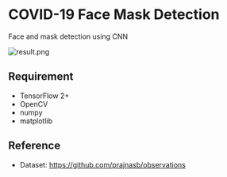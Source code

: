 # COVID-19 Face Mask Detection

Face and mask detection using CNN

![result.png](img.png)

## Requirement

- TensorFlow 2+
- OpenCV
- numpy
- matplotlib

## Reference

- Dataset: https://github.com/prajnasb/observations
